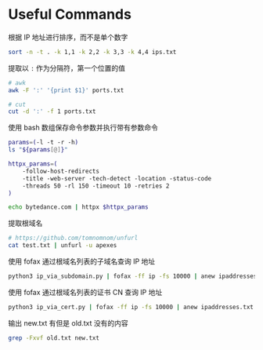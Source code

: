 # Useful Commands

根据 IP 地址进行排序，而不是单个数字

```bash
sort -n -t . -k 1,1 -k 2,2 -k 3,3 -k 4,4 ips.txt
```

提取以 `:` 作为分隔符，第一个位置的值

```bash
# awk
awk -F ':' '{print $1}' ports.txt

# cut
cut -d ':' -f 1 ports.txt
```

使用 bash 数组保存命令参数并执行带有参数命令

```bash
params=(-l -t -r -h)
ls "${params[@]}"

httpx_params=(
    -follow-host-redirects
    -title -web-server -tech-detect -location -status-code
    -threads 50 -rl 150 -timeout 10 -retries 2
)

echo bytedance.com | httpx $httpx_params
```

提取根域名

```bash
# https://github.com/tomnomnom/unfurl
cat test.txt | unfurl -u apexes
```

使用 fofax 通过根域名列表的子域名查询 IP 地址

```bash
python3 ip_via_subdomain.py | fofax -ff ip -fs 10000 | anew ipaddresses.txt
```

使用 fofax 通过根域名列表的证书 CN 查询 IP 地址

```bash
python3 ip_via_cert.py | fofax -ff ip -fs 10000 | anew ipaddresses.txt
```

输出 new.txt 有但是 old.txt 没有的内容

```bash
grep -Fxvf old.txt new.txt
```
